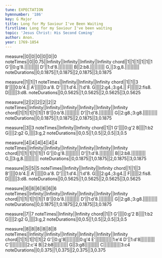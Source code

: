 ```yaml
---
tune: EXPECTATION
hymnnumber: '186'
key: G Major
title: Long for My Saviour I've Been Waiting
firstline: Long for my Saviour I've been waiting
topic: 'Jesus Christ: His Second Coming'
author: Anon.
year: 1769-1854
---
```

measure||0||0||0||0||0||0
noteTimes||0||0.75||Infinity||Infinity||Infinity||Infinity
chord||1||1||1||1||1||1
G'||0:g'8.||||||||||
D'||1:d'8.||||||||||
B||2:b8.||||||||||
G,||3:g,8.||||||||||
noteDurations||0,0.1875||1,0.1875||2,0.1875||3,0.1875

measure||1||1||1
noteTimes||Infinity||Infinity||Infinity
chord||1||1||3
B'||||0:b'4.||
A'||||||0:a'8.
D'||||1:d'4.||1:d'8.
G||||2:g4.;3:g4.||
F||||||2:fis8.
D||||||3:d8.
noteDurations||0,0.5625||1,0.5625||2,0.5625||3,0.5625

measure||2||2||2||2||2||2
noteTimes||Infinity||Infinity||Infinity||Infinity||Infinity||Infinity
chord||1||1||1||1||1||1
B'||0:b'8.||||||||||
D'||1:d'8.||||||||||
G||2:g8.;3:g8.||||||||||
noteDurations||0,0.1875||1,0.1875||2,0.1875||3,0.1875

measure||3||3
noteTimes||Infinity||Infinity
chord||1||1
G'||||0:g'2
B||||1:b2
G||||2:g2
G,||||3:g,2
noteDurations||0,0.5||1,0.5||2,0.5||3,0.5

measure||4||4||4||4||4||4
noteTimes||Infinity||Infinity||Infinity||Infinity||Infinity||Infinity
chord||1||1||1||1||1||1
G'||0:g'8.||||||||||
D'||1:d'8.||||||||||
B||2:b8.||||||||||
G,||3:g,8.||||||||||
noteDurations||0,0.1875||1,0.1875||2,0.1875||3,0.1875

measure||5||5||5
noteTimes||Infinity||Infinity||Infinity
chord||1||1||3
B'||||0:b'4.||
A'||||||0:a'8.
D'||||1:d'4.||1:d'8.
G||||2:g4.;3:g4.||
F||||||2:fis8.
D||||||3:d8.
noteDurations||0,0.5625||1,0.5625||2,0.5625||3,0.5625

measure||6||6||6||6||6||6
noteTimes||Infinity||Infinity||Infinity||Infinity||Infinity||Infinity
chord||1||1||1||1||1||1
B'||0:b'8.||||||||||
D'||1:d'8.||||||||||
G||2:g8.;3:g8.||||||||||
noteDurations||0,0.1875||1,0.1875||2,0.1875||3,0.1875

measure||7||7
noteTimes||Infinity||Infinity
chord||1||1
G'||||0:g'2
B||||1:b2
G||||2:g2
G,||||3:g,2
noteDurations||0,0.5||1,0.5||2,0.5||3,0.5

measure||8||8||8||8||8||8
noteTimes||Infinity||Infinity||Infinity||Infinity||Infinity||Infinity
chord||1||1||1||1||1||2
G'||0:g'8||||||||||0:g'4
E'||||||||||||1:e'4
D'||1:d'8||||||||||
C'||||||||||||2:c'4
B||2:b8||||||||||
G||3:g8||||||||||
C||||||||||||3:c4
noteDurations||0,0.375||1,0.375||2,0.375||3,0.375

